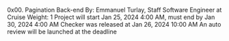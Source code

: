 0x00. Pagination
Back-end
 By: Emmanuel Turlay, Staff Software Engineer at Cruise
 Weight: 1
 Project will start Jan 25, 2024 4:00 AM, must end by Jan 30, 2024 4:00 AM
 Checker was released at Jan 26, 2024 10:00 AM
 An auto review will be launched at the deadline
